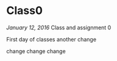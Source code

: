 # Class0
*January 12, 2016*
Class and assignment 0

First day of classes another change

change
change
change
